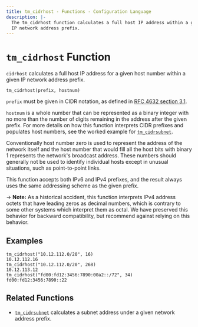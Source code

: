 ```yaml
---
title: tm_cidrhost - Functions - Configuration Language
description: |-
  The tm_cidrhost function calculates a full host IP address within a given
  IP network address prefix.
---
```


# `tm_cidrhost` Function

`cidrhost` calculates a full host IP address for a given host number within
a given IP network address prefix.

```hcl
tm_cidrhost(prefix, hostnum)
```

`prefix` must be given in CIDR notation, as defined in
[RFC 4632 section 3.1](https://tools.ietf.org/html/rfc4632#section-3.1).

`hostnum` is a whole number that can be represented as a binary integer with
no more than the number of digits remaining in the address after the given
prefix. For more details on how this function interprets CIDR prefixes and
populates host numbers, see the worked example for
[`tm_cidrsubnet`](./tm_cidrsubnet.md).

Conventionally host number zero is used to represent the address of the
network itself and the host number that would fill all the host bits with
binary 1 represents the network's broadcast address. These numbers should
generally not be used to identify individual hosts except in unusual
situations, such as point-to-point links.

This function accepts both IPv6 and IPv4 prefixes, and the result always uses
the same addressing scheme as the given prefix.

-> **Note:** As a historical accident, this function interprets IPv4 address
octets that have leading zeros as decimal numbers, which is contrary to some
other systems which interpret them as octal. We have preserved this behavior
for backward compatibility, but recommend against relying on this behavior.

## Examples

```
tm_cidrhost("10.12.112.0/20", 16)
10.12.112.16
tm_cidrhost("10.12.112.0/20", 268)
10.12.113.12
tm_cidrhost("fd00:fd12:3456:7890:00a2::/72", 34)
fd00:fd12:3456:7890::22
```

## Related Functions

* [`tm_cidrsubnet`](./tm_cidrsubnet.md) calculates a subnet address under a given
  network address prefix.
